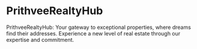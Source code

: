 # PrithveeRealtyHub
PrithveeRealtyHub: Your gateway to exceptional properties, where dreams find their addresses. Experience a new level of real estate through our expertise and commitment.
